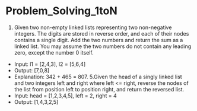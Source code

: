 # Problem_Solving_1toN
1. Given two non-empty linked lists representing two non-negative integers. The digits are stored in reverse order, and each of their nodes contains a single digit. Add the two numbers and return the sum as a linked list.
You may assume the two numbers do not contain any leading zero, except the number 0 itself.
- Input: l1 = [2,4,3], l2 = [5,6,4]
- Output: [7,0,8]
- Explanation: 342 + 465 = 807.
5.Given the head of a singly linked list and two integers left and right where left <= right, reverse the nodes of the list from position left to position right, and return the reversed list.
- Input: head = [1,2,3,4,5], left = 2, right = 4
- Output: [1,4,3,2,5]
